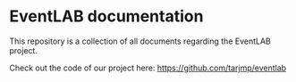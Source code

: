 # EventLAB documentation

This repository is a collection of all documents regarding the EventLAB project.

Check out the code of our project here: https://github.com/tarjmp/eventlab
